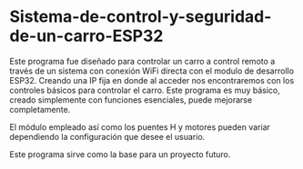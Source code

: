 # Sistema-de-control-y-seguridad-de-un-carro-ESP32
Este programa fue diseñado para controlar un carro a control remoto a través de un sistema con conexión WiFi directa con el modulo de desarrollo ESP32.
Creando una IP fija en donde al acceder nos encontraremos con los controles básicos para controlar el carro.
Este programa es muy básico, creado simplemente con funciones esenciales, puede mejorarse completamente.

El módulo empleado así como los puentes H y motores pueden variar dependiendo la configuración que desee el usuario.

Este programa sirve como la base para un proyecto futuro.
